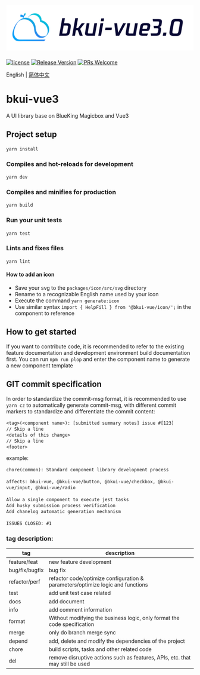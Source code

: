 ![bkui-vue3](docs/logo-en.png)
---

[![license](https://img.shields.io/badge/license-MIT-brightgreen.svg?style=flat)](https://github.com/TencentBlueKing/bkui-vue3/blob/master/LICENSE.txt) [![Release Version](https://img.shields.io/npm/v/bkui-vue.svg)](https://www.npmjs.com/package/bkui-vue) <!--[![month dowloads](http://img.shields.io/npm/dm/bkui-vue.svg)](https://npmcharts.com/compare/bkui-vue?minimal=true)--> [![PRs Welcome](https://img.shields.io/badge/PRs-welcome-brightgreen.svg)](https://github.com/TencentBlueKing/bkui-vue3/pulls)

English | [简体中文](README.md)

# bkui-vue3

A UI library base on BlueKing Magicbox and Vue3

## Project setup
```
yarn install
```

### Compiles and hot-reloads for development
```
yarn dev
```

### Compiles and minifies for production
```
yarn build
```

### Run your unit tests
```
yarn test
```

### Lints and fixes files
```
yarn lint
```

#### How to add an icon

* Save your svg to the `packages/icon/src/svg` directory
* Rename to a recognizable English name used by your icon
* Execute the command `yarn generate:icon`
* Use similar syntax `import { HelpFill } from '@bkui-vue/icon/';` in the component to reference


## How to get started

If you want to contribute code, it is recommended to refer to the existing feature documentation and development environment build documentation first. You can run `npm run plop` and enter the component name to generate a new component template

## GIT commit specification

In order to standardize the commit-msg format, it is recommended to use `yarn cz` to automatically generate commit-msg, with different commit markers to standardize and differentiate the commit content:

```
<tag>(<component name>): [submitted summary notes] issue #[123]
// Skip a line
<details of this change>
// Skip a line
<footer>
```

example:

```shell
chore(common): Standard component library development process

affects: bkui-vue, @bkui-vue/button, @bkui-vue/checkbox, @bkui-vue/input, @bkui-vue/radio

Allow a single component to execute jest tasks
Add husky submission process verification
Add chanelog automatic generation mechanism

ISSUES CLOSED: #1
```

### tag description:

| tag           | description                                        |
| -------------- | ------------------------------------------- |
| feature/feat   | new feature development                                  |
| bug/fix/bugfix | bug fix                                     |
| refactor/perf  | refactor code/optimize configuration & parameters/optimize logic and functions       |
| test           | add unit test case related                        |
| docs           | add document                              |
| info           | add comment information              |
| format         | Without modifying the business logic, only format the code specification      |
| merge          | only do branch merge sync                            |
| depend         | add, delete and modify the dependencies of the project                      |
| chore          | build scripts, tasks and other related code                    |
| del            | remove disruptive actions such as features, APIs, etc. that may still be used |
